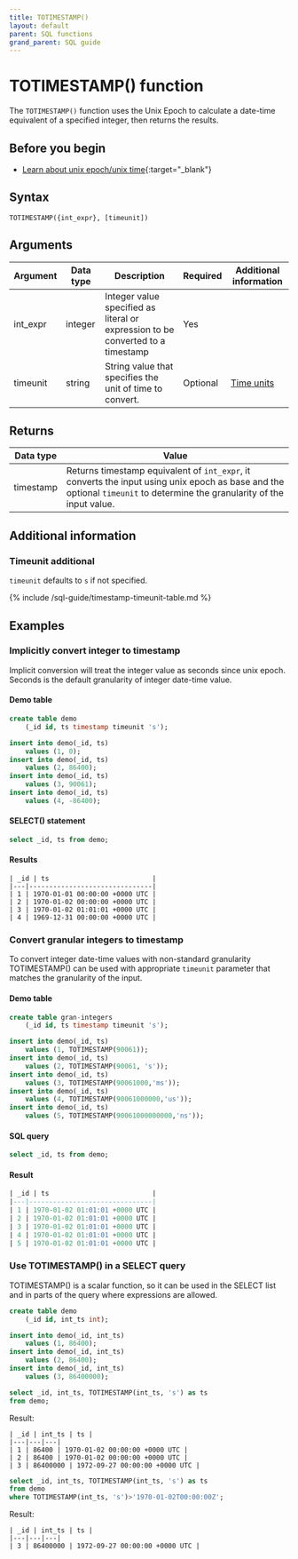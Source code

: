 ```yaml
---
title: TOTIMESTAMP()
layout: default
parent: SQL functions
grand_parent: SQL guide
---
```

# TOTIMESTAMP() function

The `TOTIMESTAMP()` function uses the Unix Epoch to calculate a date-time equivalent of a specified integer, then returns the results.

## Before you begin
* [Learn about unix epoch/unix time](https://en.wikipedia.org/wiki/Unix_time){:target="_blank"}

## Syntax

```
TOTIMESTAMP({int_expr}, [timeunit])
```

## Arguments

| Argument | Data type | Description | Required | Additional information |
|---|---|---|---|---|
| int_expr | integer | Integer value specified as literal or expression to be converted to a timestamp | Yes | |
| timeunit | string | String value that specifies the unit of time to convert. | Optional | [Time units](#timeunit-additional) |

## Returns

| Data type | Value |
|---|---|
| timestamp | Returns timestamp equivalent of `int_expr`, it converts the input using unix epoch as base and the optional `timeunit` to determine the granularity of the input value. |

## Additional information

### Timeunit additional

`timeunit` defaults to `s` if not specified.

{% include /sql-guide/timestamp-timeunit-table.md %}

## Examples

### Implicitly convert integer to timestamp

Implicit conversion will treat the integer value as seconds since unix epoch. Seconds is the default granularity of integer date-time value.

#### Demo table

```sql
create table demo
    (_id id, ts timestamp timeunit 's');

insert into demo(_id, ts)
    values (1, 0);
insert into demo(_id, ts)
    values (2, 86400);
insert into demo(_id, ts)
    values (3, 90061);
insert into demo(_id, ts)
    values (4, -86400);
```

#### SELECT() statement

```sql
select _id, ts from demo;
```

#### Results

```
| _id | ts                          |
|---|-------------------------------|
| 1 | 1970-01-01 00:00:00 +0000 UTC |
| 2 | 1970-01-02 00:00:00 +0000 UTC |
| 3 | 1970-01-02 01:01:01 +0000 UTC |
| 4 | 1969-12-31 00:00:00 +0000 UTC |
```

### Convert granular integers to timestamp

To convert integer date-time values with non-standard granularity TOTIMESTAMP() can be used with appropriate `timeunit` parameter that matches the granularity of the input.

#### Demo table

```sql
create table gran-integers
    (_id id, ts timestamp timeunit 's');

insert into demo(_id, ts)
    values (1, TOTIMESTAMP(90061));
insert into demo(_id, ts)
    values (2, TOTIMESTAMP(90061, 's'));
insert into demo(_id, ts)
    values (3, TOTIMESTAMP(90061000,'ms'));    
insert into demo(_id, ts)
    values (4, TOTIMESTAMP(90061000000,'us'));   
insert into demo(_id, ts)
    values (5, TOTIMESTAMP(90061000000000,'ns'));   
```

#### SQL query

```sql
select _id, ts from demo;
```

#### Result

```sql
| _id | ts                          |
|---|-------------------------------|
| 1 | 1970-01-02 01:01:01 +0000 UTC |
| 2 | 1970-01-02 01:01:01 +0000 UTC |
| 3 | 1970-01-02 01:01:01 +0000 UTC |
| 4 | 1970-01-02 01:01:01 +0000 UTC |
| 5 | 1970-01-02 01:01:01 +0000 UTC |
```

### Use TOTIMESTAMP() in a SELECT query

TOTIMESTAMP() is a scalar function, so it can be used in the SELECT list and in parts of the query where expressions are allowed.

```sql
create table demo
    (_id id, int_ts int);

insert into demo(_id, int_ts)
    values (1, 86400);
insert into demo(_id, int_ts)
    values (2, 86400);
insert into demo(_id, int_ts)
    values (3, 86400000);

select _id, int_ts, TOTIMESTAMP(int_ts, 's') as ts
from demo;
```

Result:

```
| _id | int_ts | ts |
|---|---|---|
| 1 | 86400 | 1970-01-02 00:00:00 +0000 UTC |
| 2 | 86400 | 1970-01-02 00:00:00 +0000 UTC |
| 3 | 86400000 | 1972-09-27 00:00:00 +0000 UTC |
```


```sql
select _id, int_ts, TOTIMESTAMP(int_ts, 's') as ts
from demo
where TOTIMESTAMP(int_ts, 's')>'1970-01-02T00:00:00Z';
```

Result:
```
| _id | int_ts | ts |
|---|---|---|
| 3 | 86400000 | 1972-09-27 00:00:00 +0000 UTC |
```
